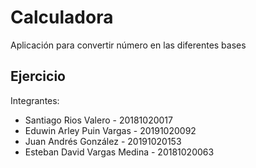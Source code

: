 # Calculadora

Aplicación para convertir número en las diferentes bases

## Ejercicio

Integrantes:

- Santiago Rios Valero - 20181020017
- Eduwin Arley Puin Vargas - 20191020092
- Juan Andrés González - 20191020153
- Esteban David Vargas Medina - 20181020063


